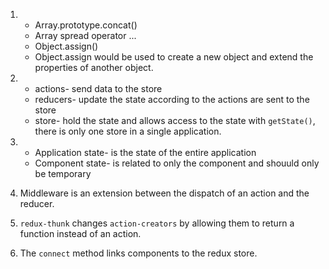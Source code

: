 1.  - Array.prototype.concat()
    - Array spread operator ...
    - Object.assign()
    - Object.assign would be used to create a new object and extend the properties of another object.

2.  - actions- send data to the store
    - reducers- update the state according to the actions are sent to the store
    - store- hold the state and allows access to the state with `getState()`, there is only one store in a single application.

3.  - Application state- is the state of the entire application
    - Component state- is related to only the component and shouuld only be temporary

4.  Middleware is an extension between the dispatch of an action and the reducer.

5.  `redux-thunk` changes `action-creators` by allowing them to return a function instead of an action.

6.  The `connect` method links components to the redux store.
